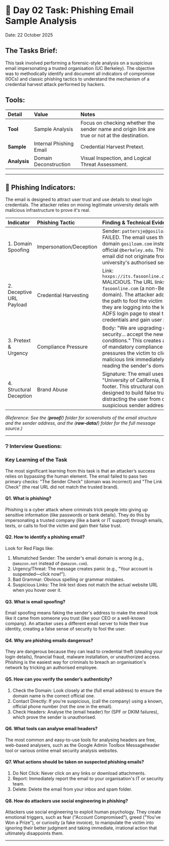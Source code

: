 # 🎯 Day 02 Task: Phishing Email Sample Analysis
Date: 22 October 2025

## The Tasks Brief:
This task involved performing a forensic-style analysis on a suspicious email impersonating a trusted organisation (UC Berkeley). The objective was to methodically identify and document all indicators of compromise (IOCs) and classic phishing tactics to understand the mechanism of a credential harvest attack performed by hackers.

## Tools:
| Detail | Value | Notes |
| :--- | :--- | :--- |
| **Tool** | Sample Analysis | Focus on checking whether the sender name and origin link are true or not at the destination. |
| **Sample** | Internal Phishing Email | Credential Harvest Pretext. |
| **Analysis** | Domain Deconstruction | Visual Inspection, and Logical Threat Assessment. |

---

## 🎣 Phishing Indicators:

The email is designed to attract user trust and use details to steal login credentials. The attacker relies on mixing legitimate university details with malicious infrastructure to prove it's real.

| Indicator | Phishing Tactic | Finding & Technical Evidence |
| :--- | :--- | :--- |
| 1. Domain Spoofing | Impersonation/Deception | Sender: `pattersje@gosiloam.com` FAILED. The email uses the malicious domain `gosiloam.com` instead of the official `@berkeley.edu`. This proves the email did not originate from the university's authorised servers. |
| 2. Deceptive URL Payload | Credential Harvesting | Link: `hxxps://its.fasoonline.com/.../adfs/` MALICIOUS. The URL links to `fasoonline.com` (a non-Berkeley domain). The attacker added `/adfs/` to the path to fool the victim into thinking they are logging into the legitimate ADFS login page to steal their credentials and gain user privilege. |
| 3. Pretext & Urgency | Compliance Pressure | Body: "We are upgrading our email security... accept the new terms and conditions." This creates a false sense of mandatory compliance that pressures the victim to click the malicious link immediately before reading the sender's domain. |
| 4. Structural Deception | Brand Abuse | Signature: The email uses the official "University of California, Berkeley" footer. This structural consistency is designed to build false trust, distracting the user from checking the suspicious sender address. |

*(Reference: See the (**proof/**) folder for screenshots of the email structure and the sender address, and the (**raw-data/**) folder for the full message source.)*

---

### ❔ Interview Questions:

### Key Learning of the Task
The most significant learning from this task is that an attacker’s success relies on bypassing the human element. The email failed to pass two primary checks: "The Sender Check" (domain was incorrect) and "The Link Check" (the real URL did not match the trusted brand).

#### Q1. What is phishing?
Phishing is a cyber attack where criminals trick people into giving up sensitive information (like passwords or bank details). They do this by impersonating a trusted company (like a bank or IT support) through emails, texts, or calls to fool the victim and gain their false trust.

#### Q2. How to identify a phishing email?
Look for Red Flags like:
1. Mismatched Sender: The sender's email domain is wrong (e.g., `@amazon.net` instead of `@amazon.com`).
2. Urgency/Threat: The message creates panic (e.g., "Your account is suspended—click now!").
3. Bad Grammar: Obvious spelling or grammar mistakes.
4. Suspicious Links: The link text does not match the actual website URL when you hover over it.

#### Q3. What is email spoofing?
Email spoofing means faking the sender's address to make the email look like it came from someone you trust (like your CEO or a well-known company). An attacker uses a different email server to hide their true identity, creating a false sense of security to fool the user.

#### Q4. Why are phishing emails dangerous?
They are dangerous because they can lead to credential theft (stealing your login details), financial fraud, malware installation, or unauthorized access. Phishing is the easiest way for criminals to breach an organisation's network by tricking an authorised employee.

#### Q5. How can you verify the sender’s authenticity?
1. Check the Domain: Look closely at the (full email address) to ensure the domain name is the correct official one.
2. Contact Directly: If you're suspicious, (call the company) using a known, official phone number (not the one in the email).
3. Check Headers: Analyse the (email header) for (SPF or DKIM failures), which prove the sender is unauthorised.

#### Q6. What tools can analyse email headers?
The most common and easy-to-use tools for analysing headers are free, web-based analysers, such as the Google Admin Toolbox Messageheader tool or various online email security analysis websites.

#### Q7. What actions should be taken on suspected phishing emails?
1. Do Not Click: Never click on any links or download attachments.
2. Report: Immediately report the email to your organisation's IT or security team.
3. Delete: Delete the email from your inbox and spam folder.

#### Q8. How do attackers use social engineering in phishing?
Attackers use social engineering to exploit human psychology. They create emotional triggers, such as fear ("Account Compromised"), greed ("You've Won a Prize"), or curiosity (a fake invoice), to manipulate the victim into ignoring their better judgment and taking immediate, irrational action that ultimately disappoints them.

---
